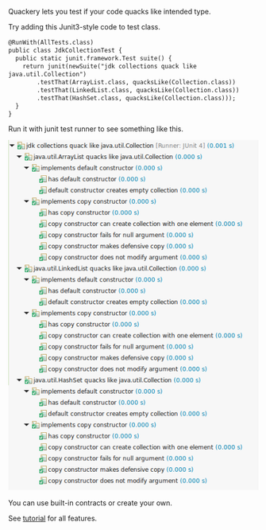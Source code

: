 Quackery lets you test if your code quacks like intended type.

Try adding this Junit3-style code to test class.

    @RunWith(AllTests.class)
    public class JdkCollectionTest {
      public static junit.framework.Test suite() {
        return junit(newSuite("jdk collections quack like java.util.Collection")
            .testThat(ArrayList.class, quacksLike(Collection.class))
            .testThat(LinkedList.class, quacksLike(Collection.class))
            .testThat(HashSet.class, quacksLike(Collection.class)));
      }
    }

Run it with junit test runner to see something like this.

![JdkTest.png](main/doc/JdkTest.png "JdkTest.png")

You can use built-in contracts or create your own.

See [tutorial](main/doc/tutorial.md) for all features.
